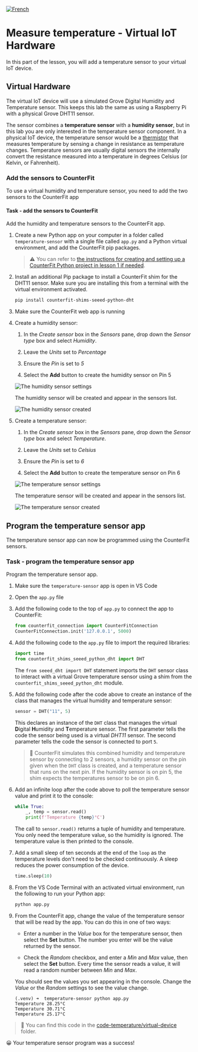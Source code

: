 [![French](https://img.shields.io/badge/-French-purple)](translations/virtual-device-temp.fr.md)
# Measure temperature - Virtual IoT Hardware

In this part of the lesson, you will add a temperature sensor to your virtual IoT device.

## Virtual Hardware

The virtual IoT device will use a simulated Grove Digital Humidity and Temperature sensor. This keeps this lab the same as using a Raspberry Pi with a physical Grove DHT11 sensor.

The sensor combines a **temperature sensor** with a **humidity sensor**, but in this lab you are only interested in the temperature sensor component. In a physical IoT device, the temperature sensor would be a [thermistor](https://wikipedia.org/wiki/Thermistor) that measures temperature by sensing a change in resistance as temperature changes. Temperature sensors are usually digital sensors the internally convert the resistance measured into a temperature in degrees Celsius (or Kelvin, or Fahrenheit).

### Add the sensors to CounterFit

To use a virtual humidity and temperature sensor, you need to add the two sensors to the CounterFit app

#### Task - add the sensors to CounterFit

Add the humidity and temperature sensors to the CounterFit app.

1. Create a new Python app on your computer in a folder called `temperature-sensor` with a single file called `app.py` and a Python virtual environment, and add the CounterFit pip packages.

    > ⚠️ You can refer to [the instructions for creating and setting up a CounterFit Python project in lesson 1 if needed](../../../1-getting-started/lessons/1-introduction-to-iot/virtual-device.md).

1. Install an additional Pip package to install a CounterFit shim for the DHT11 sensor. Make sure you are installing this from a terminal with the virtual environment activated.

    ```sh
    pip install counterfit-shims-seeed-python-dht
    ```

1. Make sure the CounterFit web app is running

1. Create a humidity sensor:

    1. In the *Create sensor* box in the *Sensors* pane, drop down the *Sensor type* box and select *Humidity*.

    1. Leave the *Units* set to *Percentage*

    1. Ensure the *Pin* is set to *5*

    1. Select the **Add** button to create the humidity sensor on Pin 5

    ![The humidity sensor settings](../../../images/counterfit-create-humidity-sensor.png)

    The humidity sensor will be created and appear in the sensors list.

    ![The humidity sensor created](../../../images/counterfit-humidity-sensor.png)

1. Create a temperature sensor:

    1. In the *Create sensor* box in the *Sensors* pane, drop down the *Sensor type* box and select *Temperature*.

    1. Leave the *Units* set to *Celsius*

    1. Ensure the *Pin* is set to *6*

    1. Select the **Add** button to create the temperature sensor on Pin 6

    ![The temperature sensor settings](../../../images/counterfit-create-temperature-sensor.png)

    The temperature sensor will be created and appear in the sensors list.

    ![The temperature sensor created](../../../images/counterfit-temperature-sensor.png)

## Program the temperature sensor app

The temperature sensor app can now be programmed using the CounterFit sensors.

### Task - program the temperature sensor app

Program the temperature sensor app.

1. Make sure the `temperature-sensor` app is open in VS Code

1. Open the `app.py` file

1. Add the following code to the top of `app.py` to connect the app to CounterFit:

    ```python
    from counterfit_connection import CounterFitConnection
    CounterFitConnection.init('127.0.0.1', 5000)
    ```

1. Add the following code to the `app.py` file to import the required libraries:

    ```python
    import time
    from counterfit_shims_seeed_python_dht import DHT
    ```

    The `from seeed_dht import DHT` statement imports the `DHT` sensor class to interact with a virtual Grove temperature sensor using a shim from the `counterfit_shims_seeed_python_dht` module.

1. Add the following code after the code above to create an instance of the class that manages the virtual humidity and temperature sensor:

    ```python
    sensor = DHT("11", 5)
    ```

    This declares an instance of the `DHT` class that manages the virtual **D**igital **H**umidity and **T**emperature sensor. The first parameter tells the code the sensor being used is a virtual *DHT11* sensor. The second parameter tells the code the sensor is connected to port `5`.

    > 💁 CounterFit simulates this combined humidity and temperature sensor by connecting to 2 sensors, a humidity sensor on the pin given when the `DHT` class is created, and a temperature sensor that runs on the next pin. If the humidity sensor is on pin 5, the shim expects the temperatures sensor to be on pin 6.

1. Add an infinite loop after the code above to poll the temperature sensor value and print it to the console:

    ```python
    while True:
        _, temp = sensor.read()
        print(f'Temperature {temp}°C')
    ```

    The call to `sensor.read()` returns a tuple of humidity and temperature. You only need the temperature value, so the humidity is ignored. The temperature value is then printed to the console.

1. Add a small sleep of ten seconds at the end of the `loop` as the temperature levels don't need to be checked continuously. A sleep reduces the power consumption of the device.

    ```python
    time.sleep(10)
    ```

1. From the VS Code Terminal with an activated virtual environment, run the following to run your Python app:

    ```sh
    python app.py
    ```

1. From the CounterFit app, change the value of the temperature sensor that will be read by the app. You can do this in one of two ways:

    * Enter a number in the *Value* box for the temperature sensor, then select the **Set** button. The number you enter will be the value returned by the sensor.

    * Check the *Random* checkbox, and enter a *Min* and *Max* value, then select the **Set** button. Every time the sensor reads a value, it will read a random number between *Min* and *Max*.

    You should see the values you set appearing in the console. Change the *Value* or the *Random* settings to see the value change.

    ```output
    (.venv) ➜  temperature-sensor python app.py
    Temperature 28.25°C
    Temperature 30.71°C
    Temperature 25.17°C
    ```

> 💁 You can find this code in the [code-temperature/virtual-device](code-temperature/virtual-device) folder.

😀 Your temperature sensor program was a success!

